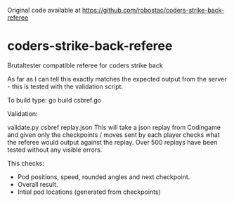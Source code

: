 Original code available at https://github.com/robostac/coders-strike-back-referee

# coders-strike-back-referee
Brutaltester compatible referee for coders strike back

As far as I can tell this exactly matches the expected output from the server - this is tested with the validation script.

To build type:
go build csbref.go


Validation:

validate.py csbref replay.json
This will take a json replay from Codingame and given only the checkpoints / moves sent by each player checks what the referee would output against the replay. Over 500 replays have been tested without any visible errors.

This checks:
- Pod positions, speed, rounded angles and next checkpoint.
- Overall result.
- Intial pod locations (generated from checkpoints)



